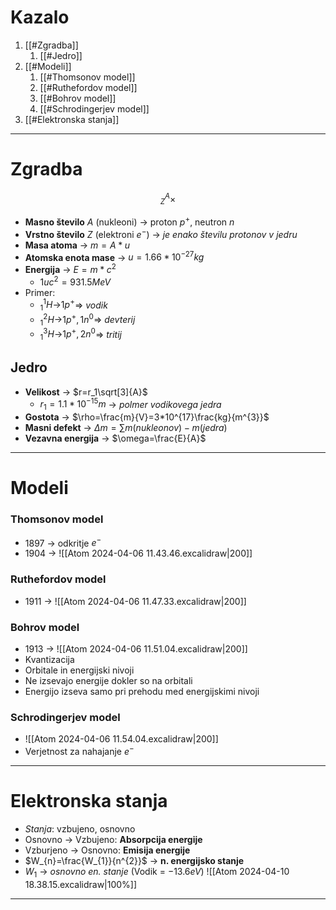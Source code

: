 # Kazalo
1. [[#Zgradba]]
	1. [[#Jedro]]
2. [[#Modeli]]
	1. [[#Thomsonov model]]
	2. [[#Ruthefordov model]]
	3. [[#Bohrov model]]
	4. [[#Schrodingerjev model]]
3. [[#Elektronska stanja]]
---
# Zgradba
$$^A_Z\times$$
- **Masno število** $A$ (nukleoni) -> proton $p^{+}$, neutron $n$
- **Vrstno število** $Z$ (elektroni $e^{-}$) -> *je enako številu protonov v jedru*
- **Masa atoma** -> $m=A*u$
- **Atomska enota mase** -> $u=1.66*10^{-27}kg$
- **Energija** -> $E=m*c^{2}$
	- $1uc^2=931.5MeV$
- Primer:
	- $^1_1H$->$1p^{+}$=> *vodik*
	- $^2_1H$->$1p^{+}, 1n^{0}$=> *devterij*
	- $^3_1H$->$1p^{+}, 2n^{0}$=> *tritij*
## Jedro
- **Velikost** -> $r=r_1\sqrt[3]{A}$
	- $r_1=1.1*10^{-15}m$ -> *polmer vodikovega jedra*
- **Gostota** -> $\rho=\frac{m}{V}=3*10^{17}\frac{kg}{m^{3}}$
- **Masni defekt** -> $\Delta m=\sum m(nukleonov)- m(jedra)$
- **Vezavna energija** -> $\omega=\frac{E}{A}$
---
# Modeli
### Thomsonov model
- 1897 -> odkritje $e^{-}$
- 1904 -> ![[Atom 2024-04-06 11.43.46.excalidraw|200]]
### Ruthefordov model
- 1911 -> ![[Atom 2024-04-06 11.47.33.excalidraw|200]]
### Bohrov model
- 1913 -> ![[Atom 2024-04-06 11.51.04.excalidraw|200]]
- Kvantizacija
- Orbitale in energijski nivoji
- Ne izsevajo energije dokler so na orbitali
- Energijo izseva samo pri prehodu med energijskimi nivoji
### Schrodingerjev model
- ![[Atom 2024-04-06 11.54.04.excalidraw|200]]
- Verjetnost za nahajanje $e^{-}$
---
# Elektronska stanja
- *Stanja*: vzbujeno, osnovno
- Osnovno -> Vzbujeno: **Absorpcija energije**
- Vzburjeno -> Osnovno: **Emisija energije**
- $W_{n}=\frac{W_{1}}{n^{2}}$ -> **n. energijsko stanje**
- $W_{1}$ -> *osnovno en. stanje* (Vodik = $-13.6eV$)
![[Atom 2024-04-10 18.38.15.excalidraw|100%]]
---